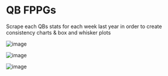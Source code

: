 # QB FPPGs
Scrape each QBs stats for each week last year in order to create consistency charts & box and whisker plots

![image](https://user-images.githubusercontent.com/40704407/42139016-705e0e12-7d54-11e8-8d87-a63d25b466e9.png)

![image](https://user-images.githubusercontent.com/40704407/42139217-55a3b6aa-7d57-11e8-90b5-90e806d41820.png)

![image](https://user-images.githubusercontent.com/40704407/42139221-7fe00bb2-7d57-11e8-882a-b7970aaea23b.png)

